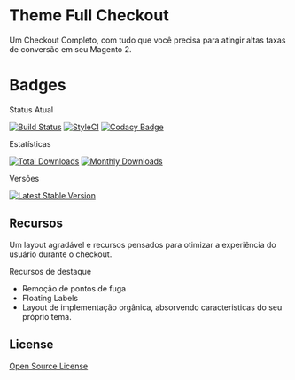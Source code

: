 # Theme Full Checkout

Um Checkout Completo, com tudo que você precisa para atingir altas taxas de conversão em seu Magento 2.

# Badges

Status Atual

[![Build Status](https://app.travis-ci.com/elisei/theme-full-checkout.svg?branch=Magento%402.4)](https://app.travis-ci.com/elisei/theme-full-checkout)
[![StyleCI](https://github.styleci.io/repos/432332292/shield?branch=Magento@2.4)](https://github.styleci.io/repos/432330655?branch=Magento@2.4)
[![Codacy Badge](https://app.codacy.com/project/badge/Grade/939d6dc3ac134fb384b67075bda95022)](https://www.codacy.com/gh/elisei/theme-full-checkout/dashboard?utm_source=github.com&amp;utm_medium=referral&amp;utm_content=elisei/theme-full-checkout&amp;utm_campaign=Badge_Grade)

Estatísticas

[![Total Downloads](https://poser.pugx.org/o2ti/theme-full-checkout/downloads)](https://packagist.org/packages/o2ti/theme-full-checkout)
[![Monthly Downloads](https://poser.pugx.org/o2ti/theme-full-checkout/d/monthly)](https://packagist.org/packages/o2ti/theme-full-checkout)

Versões

[![Latest Stable Version](https://poser.pugx.org/o2ti/theme-full-checkout/v/stable)](https://packagist.org/packages/o2ti/theme-full-checkout)

## Recursos

Um layout agradável e recursos pensados para otimizar a experiência do usuário durante o checkout.

Recursos de destaque
- Remoção de pontos de fuga
- Floating Labels
- Layout de implementação orgânica, absorvendo caracteristicas do seu próprio tema.

## License

[Open Source License](LICENSE.txt)
